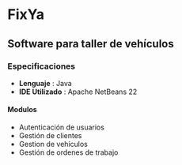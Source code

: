 # FixYa
## Software para taller de vehículos
### Especificaciones
- **Lenguaje** : Java
- **IDE Utilizado** : Apache NetBeans 22
#### Modulos
- Autenticación de usuarios
- Gestión de clientes
- Gestion de vehículos
- Gestión de ordenes de trabajo
